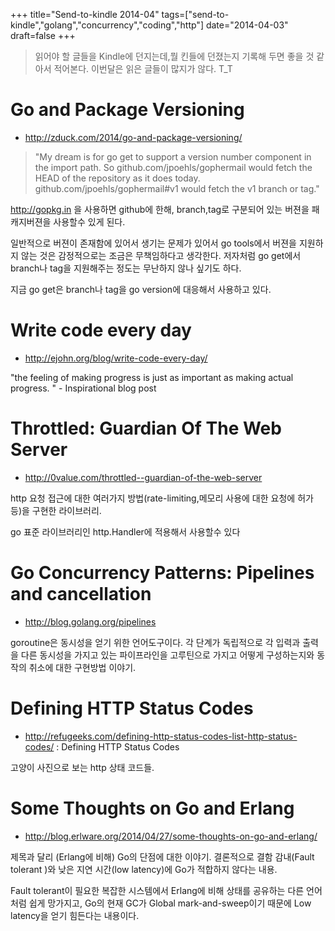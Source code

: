 +++
title="Send-to-kindle 2014-04"
tags=["send-to-kindle","golang","concurrency","coding","http"]
date="2014-04-03"
draft=false
+++

> 읽어야 할 글들을 Kindle에 던지는데,뭘 킨들에 던졌는지 기록해 두면 좋을 것 같아서 적어본다. 
> 이번달은 읽은 글들이 많지가 않다. T_T

# Go and Package Versioning 

- http://zduck.com/2014/go-and-package-versioning/ 

 > "My dream is for go get to support a version number component in the import path. So github.com/jpoehls/gophermail would fetch the HEAD of the repository as it does today. github.com/jpoehls/gophermail#v1 would fetch the v1 branch or tag."

 http://gopkg.in 을 사용하면 github에 한해, branch,tag로 구분되어 있는 버젼을 패캐지버젼을 사용할수 있게 된다. 

 일반적으로 버젼이 존재함에 있어서 생기는 문제가 있어서 go tools에서 버젼을 지원하지 않는 것은 감정적으로는 조금은 무책임하다고 생각한다.  저자처럼 go get에서 branch나 tag을 지원해주는 정도는 무난하지 않나 싶기도 하다. 

 지금 go get은  branch나 tag을 go version에 대응해서 사용하고 있다.


#  Write code every day

- http://ejohn.org/blog/write-code-every-day/ 

"the feeling of making progress is just as important as making actual progress. " - Inspirational blog post


#  Throttled: Guardian Of The Web Server

- http://0value.com/throttled--guardian-of-the-web-server 

http  요청 접근에 대한 여러가지 방법(rate-limiting,메모리 사용에 대한 요청에 허가 등)을 구현한 라이브러리. 

go 표준 라이브러리인 http.Handler에 적용해서 사용할수 있다

# Go Concurrency Patterns: Pipelines and cancellation

- http://blog.golang.org/pipelines 

goroutine은 동시성을 얻기 위한 언어도구이다. 각 단계가 독립적으로 각 입력과 출력을 다른 동시성을 가지고 있는 파이프라인을 고루틴으로 가지고 어떻게 구성하는지와 동작의 취소에 대한 구현방법 이야기.

# Defining HTTP Status Codes

- http://refugeeks.com/defining-http-status-codes-list-http-status-codes/ : Defining HTTP Status Codes

고양이 사진으로 보는 http 상태 코드들.


# Some Thoughts on Go and Erlang

- http://blog.erlware.org/2014/04/27/some-thoughts-on-go-and-erlang/ 

제목과 달리 (Erlang에 비해) Go의 단점에 대한 이야기.
결론적으로 결함 감내(Fault tolerant )와 낮은 지연 시간(low latency)에 Go가 적합하지 않다는 내용. 


Fault tolerant이 필요한 복잡한 시스템에서   Erlang에 비해 상태를 공유하는 다른 언어처럼 쉽게 망가지고,   Go의 현재 GC가 Global mark-and-sweep이기 때문에  Low latency을 얻기 힘든다는 내용이다.

